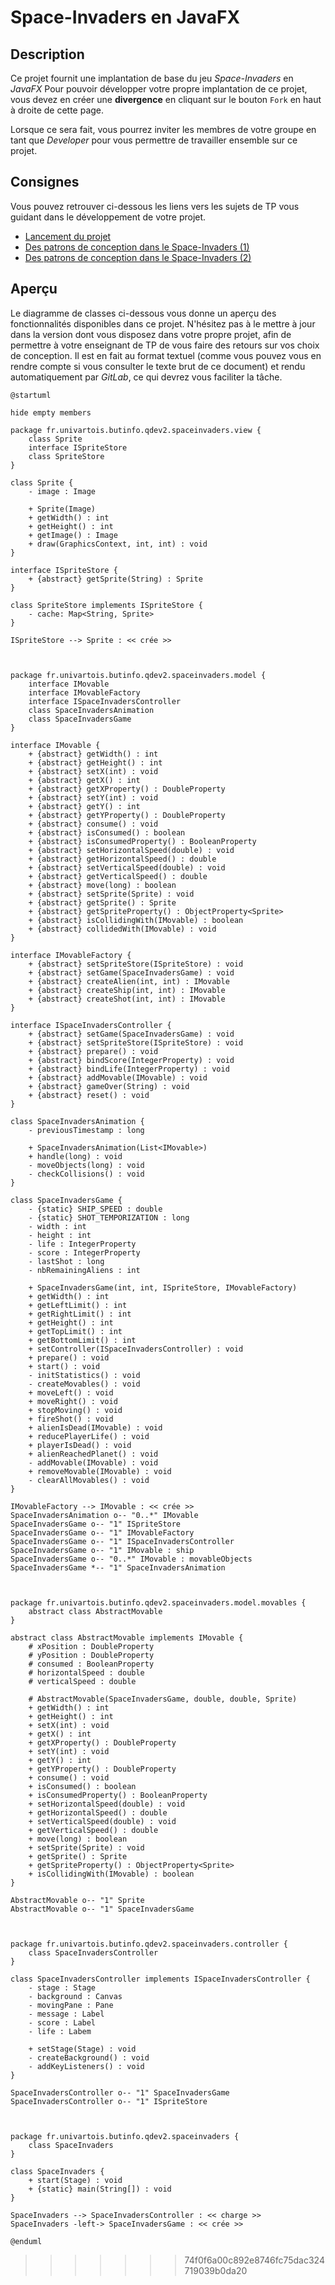 # Space-Invaders en JavaFX

## Description

Ce projet fournit une implantation de base du jeu *Space-Invaders* en *JavaFX*
Pour pouvoir développer votre propre implantation de ce projet, vous devez
en créer une **divergence** en cliquant sur le bouton `Fork` en haut à droite
de cette page.

Lorsque ce sera fait, vous pourrez inviter les membres de votre groupe en tant
que *Developer* pour vous permettre de travailler ensemble sur ce projet.

## Consignes

Vous pouvez retrouver ci-dessous les liens vers les sujets de TP vous guidant
dans le développement de votre projet.

- [Lancement du projet](https://gitlab.univ-artois.fr/enseignements-rwa/modules/but-2/q-dev-2/tp/-/tree/main/TP03)
- [Des patrons de conception dans le Space-Invaders (1)](https://gitlab.univ-artois.fr/enseignements-rwa/modules/but-2/q-dev-2/tp/-/tree/main/TP04)
- [Des patrons de conception dans le Space-Invaders (2)](https://gitlab.univ-artois.fr/enseignements-rwa/modules/but-2/q-dev-2/tp/-/tree/main/TP05)

## Aperçu

Le diagramme de classes ci-dessous vous donne un aperçu des fonctionnalités
disponibles dans ce projet.
N'hésitez pas à le mettre à jour dans la version dont vous disposez dans votre
propre projet, afin de permettre à votre enseignant de TP de vous faire des
retours sur vos choix de conception.
Il est en fait au format textuel (comme vous pouvez vous en rendre compte si
vous consulter le texte brut de ce document) et rendu automatiquement par
*GitLab*, ce qui devrez vous faciliter la tâche.

```plantuml
@startuml

hide empty members

package fr.univartois.butinfo.qdev2.spaceinvaders.view {
    class Sprite
    interface ISpriteStore
    class SpriteStore
}

class Sprite {
    - image : Image

    + Sprite(Image)
    + getWidth() : int
    + getHeight() : int
    + getImage() : Image
    + draw(GraphicsContext, int, int) : void
}

interface ISpriteStore {
    + {abstract} getSprite(String) : Sprite
}

class SpriteStore implements ISpriteStore {
    - cache: Map<String, Sprite>
}

ISpriteStore --> Sprite : << crée >>



package fr.univartois.butinfo.qdev2.spaceinvaders.model {
    interface IMovable
    interface IMovableFactory
    interface ISpaceInvadersController
    class SpaceInvadersAnimation
    class SpaceInvadersGame
}

interface IMovable {
    + {abstract} getWidth() : int
    + {abstract} getHeight() : int
    + {abstract} setX(int) : void
    + {abstract} getX() : int
    + {abstract} getXProperty() : DoubleProperty
    + {abstract} setY(int) : void
    + {abstract} getY() : int
    + {abstract} getYProperty() : DoubleProperty
    + {abstract} consume() : void
    + {abstract} isConsumed() : boolean
    + {abstract} isConsumedProperty() : BooleanProperty
    + {abstract} setHorizontalSpeed(double) : void
    + {abstract} getHorizontalSpeed() : double
    + {abstract} setVerticalSpeed(double) : void
    + {abstract} getVerticalSpeed() : double
    + {abstract} move(long) : boolean
    + {abstract} setSprite(Sprite) : void
    + {abstract} getSprite() : Sprite
    + {abstract} getSpriteProperty() : ObjectProperty<Sprite>
    + {abstract} isCollidingWith(IMovable) : boolean
    + {abstract} collidedWith(IMovable) : void
}

interface IMovableFactory {
    + {abstract} setSpriteStore(ISpriteStore) : void
    + {abstract} setGame(SpaceInvadersGame) : void
    + {abstract} createAlien(int, int) : IMovable
    + {abstract} createShip(int, int) : IMovable
    + {abstract} createShot(int, int) : IMovable
}

interface ISpaceInvadersController {
    + {abstract} setGame(SpaceInvadersGame) : void
    + {abstract} setSpriteStore(ISpriteStore) : void
    + {abstract} prepare() : void
    + {abstract} bindScore(IntegerProperty) : void
    + {abstract} bindLife(IntegerProperty) : void
    + {abstract} addMovable(IMovable) : void
    + {abstract} gameOver(String) : void
    + {abstract} reset() : void
}

class SpaceInvadersAnimation {
    - previousTimestamp : long

    + SpaceInvadersAnimation(List<IMovable>)
    + handle(long) : void
    - moveObjects(long) : void
    - checkCollisions() : void
}

class SpaceInvadersGame {
    - {static} SHIP_SPEED : double
    - {static} SHOT_TEMPORIZATION : long
    - width : int
    - height : int
    - life : IntegerProperty
    - score : IntegerProperty
    - lastShot : long
    - nbRemainingAliens : int

    + SpaceInvadersGame(int, int, ISpriteStore, IMovableFactory)
    + getWidth() : int
    + getLeftLimit() : int
    + getRightLimit() : int
    + getHeight() : int
    + getTopLimit() : int
    + getBottomLimit() : int
    + setController(ISpaceInvadersController) : void
    + prepare() : void
    + start() : void
    - initStatistics() : void
    - createMovables() : void
    + moveLeft() : void
    + moveRight() : void
    + stopMoving() : void
    + fireShot() : void
    + alienIsDead(IMovable) : void
    + reducePlayerLife() : void
    + playerIsDead() : void
    + alienReachedPlanet() : void
    - addMovable(IMovable) : void
    + removeMovable(IMovable) : void
    - clearAllMovables() : void
}

IMovableFactory --> IMovable : << crée >>
SpaceInvadersAnimation o-- "0..*" IMovable
SpaceInvadersGame o-- "1" ISpriteStore
SpaceInvadersGame o-- "1" IMovableFactory
SpaceInvadersGame o-- "1" ISpaceInvadersController
SpaceInvadersGame o-- "1" IMovable : ship
SpaceInvadersGame o-- "0..*" IMovable : movableObjects
SpaceInvadersGame *-- "1" SpaceInvadersAnimation



package fr.univartois.butinfo.qdev2.spaceinvaders.model.movables {
    abstract class AbstractMovable
}

abstract class AbstractMovable implements IMovable {
    # xPosition : DoubleProperty
    # yPosition : DoubleProperty
    # consumed : BooleanProperty
    # horizontalSpeed : double
    # verticalSpeed : double

    # AbstractMovable(SpaceInvadersGame, double, double, Sprite)
    + getWidth() : int
    + getHeight() : int
    + setX(int) : void
    + getX() : int
    + getXProperty() : DoubleProperty
    + setY(int) : void
    + getY() : int
    + getYProperty() : DoubleProperty
    + consume() : void
    + isConsumed() : boolean
    + isConsumedProperty() : BooleanProperty
    + setHorizontalSpeed(double) : void
    + getHorizontalSpeed() : double
    + setVerticalSpeed(double) : void
    + getVerticalSpeed() : double
    + move(long) : boolean
    + setSprite(Sprite) : void
    + getSprite() : Sprite
    + getSpriteProperty() : ObjectProperty<Sprite>
    + isCollidingWith(IMovable) : boolean
}

AbstractMovable o-- "1" Sprite
AbstractMovable o-- "1" SpaceInvadersGame



package fr.univartois.butinfo.qdev2.spaceinvaders.controller {
    class SpaceInvadersController
}

class SpaceInvadersController implements ISpaceInvadersController {
    - stage : Stage
    - background : Canvas
    - movingPane : Pane
    - message : Label
    - score : Label
    - life : Labem

    + setStage(Stage) : void
    - createBackground() : void
    - addKeyListeners() : void
}

SpaceInvadersController o-- "1" SpaceInvadersGame
SpaceInvadersController o-- "1" ISpriteStore



package fr.univartois.butinfo.qdev2.spaceinvaders {
    class SpaceInvaders
}

class SpaceInvaders {
    + start(Stage) : void
    + {static} main(String[]) : void
}

SpaceInvaders --> SpaceInvadersController : << charge >>
SpaceInvaders -left-> SpaceInvadersGame : << crée >>

@enduml
```
>>>>>>> 74f0f6a00c892e8746fc75dac324719039b0da20
